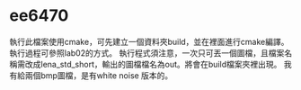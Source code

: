 # ee6470
執行此檔案使用cmake，可先建立一個資料夾build，並在裡面進行cmake編譯。執行過程可參照lab02的方式。
執行程式須注意，一次只可丟一個圖檔，且檔案名稱需改成lena_std_short，輸出的圖檔檔名為out。將會在build檔案夾裡出現。
我有給兩個bmp圖檔，是有white noise 版本的。
